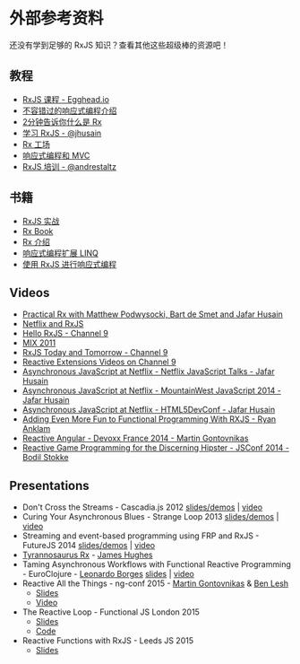 # 外部参考资料

还没有学到足够的 RxJS 知识？查看其他这些超级棒的资源吧！

## 教程

- [RxJS 课程 - Egghead.io](https://egghead.io/technologies/rx)
- [不容错过的响应式编程介绍](https://gist.github.com/staltz/868e7e9bc2a7b8c1f754)
- [2分钟告诉你什么是 Rx](https://medium.com/@andrestaltz/2-minute-introduction-to-rx-24c8ca793877)
- [学习 RxJS - @jhusain](https://github.com/jhusain/learnrx)
- [Rx 工场](http://rxworkshop.codeplex.com/) 
- [响应式编程和 MVC](http://aaronstacy.com/writings/reactive-programming-and-mvc/)
- [RxJS 培训 - @andrestaltz](https://github.com/staltz/rxjs-training)

## 书籍

- [RxJS 实战](https://www.manning.com/books/rxjs-in-action) 
- [Rx Book](http://xgrommx.github.io/rx-book/)
- [Rx 介绍](http://www.amazon.com/Introduction-to-Rx-ebook/dp/B008GM3YPM/)
- [响应式编程扩展 LINQ](http://www.amazon.com/Programming-Reactive-Extensions-Jesse-Liberty/dp/1430237473/)
- [使用 RxJS 进行响应式编程](https://pragprog.com/book/smreactjs/reactive-programming-with-rxjs)

## Videos

- [Practical Rx with Matthew Podwysocki, Bart de Smet and Jafar Husain](http://channel9.msdn.com/posts/Bart-De-Smet-Jafar-Hussain-Matthew-Podwysocki-Pragmatic-Rx)
- [Netflix and RxJS](http://channel9.msdn.com/posts/Rx-and-Netflix)
- [Hello RxJS - Channel 9](http://channel9.msdn.com/Blogs/Charles/Introducing-RxJS-Reactive-Extensions-for-JavaScript)
- [MIX 2011](http://channel9.msdn.com/events/MIX/MIX11/HTM07)
- [RxJS Today and Tomorrow - Channel 9](http://channel9.msdn.com/Blogs/Charles/Matthew-Podwysocki-and-Bart-J-F-De-Smet-RxJS-Today-and-Tomorrow)
- [Reactive Extensions Videos on Channel 9](http://channel9.msdn.com/Tags/reactive+extensions)
- [Asynchronous JavaScript at Netflix - Netflix JavaScript Talks - Jafar Husain](https://www.youtube.com/watch?v=XRYN2xt11Ek)
- [Asynchronous JavaScript at Netflix - MountainWest JavaScript 2014 - Jafar Husain](https://www.youtube.com/watch?v=XE692Clb5LU)
- [Asynchronous JavaScript at Netflix - HTML5DevConf - Jafar Husain](https://www.youtube.com/watch?v=5uxSu-F5Kj0)
- [Adding Even More Fun to Functional Programming With RXJS - Ryan Anklam](https://www.youtube.com/watch?v=8EExNfm0gt4)
- [Reactive Angular - Devoxx France 2014 - Martin Gontovnikas](http://parleys.com/play/53677646e4b0593229b85841/chapter0/about)
- [Reactive Game Programming for the Discerning Hipster - JSConf 2014 - Bodil Stokke](https://www.youtube.com/watch?v=x8mmAu7ZR9Y)

## Presentations

- Don't Cross the Streams - Cascadia.js 2012 [slides/demos](http://www.slideshare.net/mattpodwysocki/cascadiajs-dont-cross-the-streams) | [video](http://www.youtube.com/watch?v=FqBq4uoiG0M)
- Curing Your Asynchronous Blues - Strange Loop 2013 [slides/demos](https://github.com/Reactive-Extensions/StrangeLoop2013) | [video](http://www.infoq.com/presentations/rx-event-processing)
- Streaming and event-based programming using FRP and RxJS - FutureJS 2014 [slides/demos](https://github.com/Reactive-Extensions/FutureJS) | [video](https://www.youtube.com/watch?v=zlERo_JMGCw)
- [Tyrannosaurus Rx](http://yobriefca.se/presentations/tyrannosaurus-rx.pdf) - [James Hughes](http://twitter.com/kouphax)
- Taming Asynchronous Workflows with Functional Reactive Programming - EuroClojure - [Leonardo Borges](https://twitter.com/leonardo_borges) [slides](http://www.slideshare.net/borgesleonardo/functional-reactive-programming-compositional-event-systems) | [video](http://www.slideshare.net/borgesleonardo/functional-reactive-programming-compositional-event-systems)
- Reactive All the Things - ng-conf 2015 - [Martin Gontovnikas](https://twitter.com/mgonto/) & [Ben Lesh](https://twitter.com/BenLesh)
  - [Slides](http://mgonto.github.io/reactive-all-the-things-talk/#1)
  - [Video](https://www.youtube.com/watch?v=zbBVG8bOoXk&feature=youtu.be&app=desktop)
- The Reactive Loop - Functional JS London 2015
  - [Slides](http://slides.com/theefer/reactive-loop-funjs#/)
  - [Code](https://github.com/theefer/funjs-reactive-loop)
- Reactive Functions with RxJS - Leeds JS 2015
  - [Slides](https://www.icloud.com/keynote/AwBWCAESEIf9pea2IykiVtOZFiXflDsaKj9lVsSLP_OtPU29v7fNpMs78DK7tvXz4bFBkb6BXFKjxqt4G5B_UlM6TwMCUCAQEEIGVYVFig5qOTdorTOd2ERMJDtn6dvDFY58zqBiVzZmtN#RxJS_talk)
